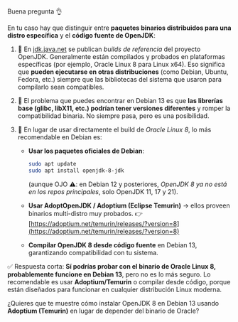 Buena pregunta 👌

En tu caso hay que distinguir entre **paquetes binarios distribuidos para una distro específica** y el **código fuente de OpenJDK**:

1. 🔹 En [jdk.java.net](https://jdk.java.net/) se publican *builds de referencia* del proyecto OpenJDK.
   Generalmente están compilados y probados en plataformas específicas (por ejemplo, Oracle Linux 8 para Linux x64). Eso significa que **pueden ejecutarse en otras distribuciones** (como Debian, Ubuntu, Fedora, etc.) siempre que las bibliotecas del sistema que usaron para compilarlo sean compatibles.

2. 🔹 El problema que puedes encontrar en Debian 13 es que **las librerías base (glibc, libX11, etc.) podrían tener versiones diferentes** y romper la compatibilidad binaria. No siempre pasa, pero es una posibilidad.

3. 🔹 En lugar de usar directamente el build de *Oracle Linux 8*, lo más recomendable en Debian es:

   * **Usar los paquetes oficiales de Debian**:

     ```bash
     sudo apt update
     sudo apt install openjdk-8-jdk
     ```

     (aunque OJO ⚠️: en Debian 12 y posteriores, *OpenJDK 8 ya no está en los repos principales*, solo OpenJDK 11, 17 y 21).
   * **Usar AdoptOpenJDK / Adoptium (Eclipse Temurin)** → ellos proveen binarios multi-distro muy probados.
     👉 [https://adoptium.net/temurin/releases/?version=8](https://adoptium.net/temurin/releases/?version=8)
   * **Compilar OpenJDK 8 desde código fuente** en Debian 13, garantizando compatibilidad con tu sistema.

✅ Respuesta corta: **Sí podrías probar con el binario de Oracle Linux 8, probablemente funcione en Debian 13**, pero no es lo más seguro. Lo recomendable es usar **Adoptium/Temurin** o compilar desde código, porque están diseñados para funcionar en cualquier distribución Linux moderna.

¿Quieres que te muestre cómo instalar OpenJDK 8 en Debian 13 usando **Adoptium (Temurin)** en lugar de depender del binario de Oracle?
